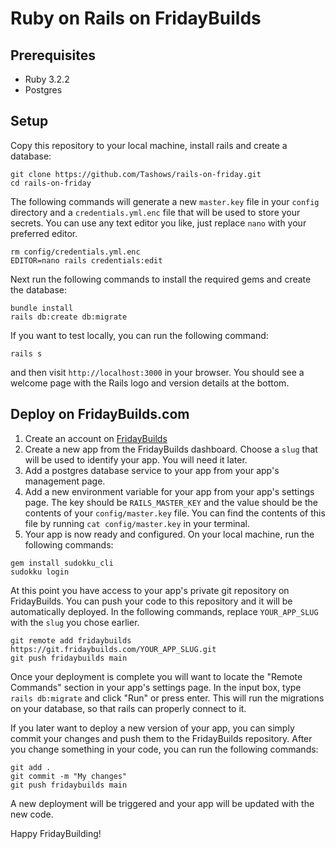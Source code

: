 # Ruby on Rails on FridayBuilds

## Prerequisites

- Ruby 3.2.2
- Postgres

## Setup

Copy this repository to your local machine, install rails and create a database: 
```
git clone https://github.com/Tashows/rails-on-friday.git
cd rails-on-friday
```

The following commands will generate a new `master.key` file in your `config` directory and a `credentials.yml.enc` file that will be used to store your secrets. You can use any text editor you like, just replace `nano` with your preferred editor.

```
rm config/credentials.yml.enc
EDITOR=nano rails credentials:edit
```

Next run the following commands to install the required gems and create the database:

```
bundle install
rails db:create db:migrate
```

If you want to test locally, you can run the following command:
```
rails s
```
and then visit `http://localhost:3000` in your browser. You should see a welcome page with the Rails logo and version details at the bottom.

## Deploy on FridayBuilds.com

1. Create an account on [FridayBuilds](https://fridaybuilds.com)
2. Create a new app from the FridayBuilds dashboard. Choose a `slug` that will be used to identify your app. You will need it later.
3. Add a postgres database service to your app from your app's management page.
4. Add a new environment variable for your app from your app's settings page. The key should be `RAILS_MASTER_KEY` and the value should be the contents of your `config/master.key` file. You can find the contents of this file by running `cat config/master.key` in your terminal.
5. Your app is now ready and configured. On your local machine, run the following commands:

```
gem install sudokku_cli
sudokku login
```

At this point you have access to your app's private git repository on FridayBuilds. You can push your code to this repository and it will be automatically deployed.
In the following commands, replace `YOUR_APP_SLUG` with the `slug` you chose earlier.

```
git remote add fridaybuilds https://git.fridaybuilds.com/YOUR_APP_SLUG.git
git push fridaybuilds main
```

Once your deployment is complete you will want to locate the "Remote Commands" section in your app's settings page. In the input box, type `rails db:migrate` and click "Run" or press enter.
This will run the migrations on your database, so that rails can properly connect to it.

If you later want to deploy a new version of your app, you can simply commit your changes and push them to the FridayBuilds repository.
After you change something in your code, you can run the following commands:

```
git add .
git commit -m "My changes"
git push fridaybuilds main
```

A new deployment will be triggered and your app will be updated with the new code.

Happy FridayBuilding!
